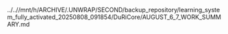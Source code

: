 ../..//mnt/h/ARCHIVE/.UNWRAP/SECOND/backup_repository/learning_system_fully_activated_20250808_091854/DuRiCore/AUGUST_6_7_WORK_SUMMARY.md